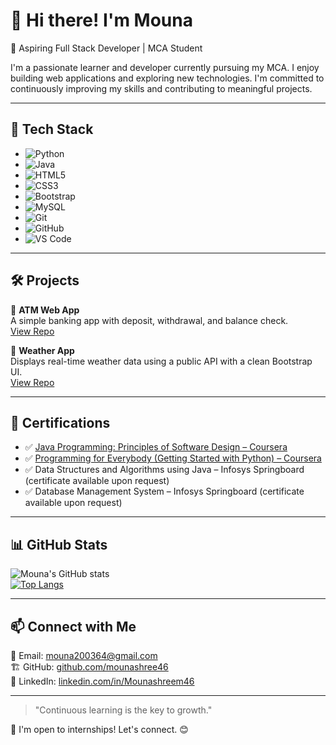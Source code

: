 # 👋 Hi there! I'm Mouna  
🚀 Aspiring Full Stack Developer | MCA Student  

I'm a passionate learner and developer currently pursuing my MCA. I enjoy building web applications and exploring new technologies. I'm committed to continuously improving my skills and contributing to meaningful projects.

---

## 🚀 Tech Stack

- ![Python](https://img.shields.io/badge/-Python-3776AB?style=flat-square&logo=python&logoColor=white)
- ![Java](https://img.shields.io/badge/-Java-007396?style=flat-square&logo=java&logoColor=white)
- ![HTML5](https://img.shields.io/badge/-HTML5-E34F26?style=flat-square&logo=html5&logoColor=white)
- ![CSS3](https://img.shields.io/badge/-CSS3-1572B6?style=flat-square&logo=css3)
- ![Bootstrap](https://img.shields.io/badge/-Bootstrap-563D7C?style=flat-square&logo=bootstrap)
- ![MySQL](https://img.shields.io/badge/-MySQL-4479A1?style=flat-square&logo=mysql)
- ![Git](https://img.shields.io/badge/-Git-F05032?style=flat-square&logo=git)
- ![GitHub](https://img.shields.io/badge/-GitHub-181717?style=flat-square&logo=github)
- ![VS Code](https://img.shields.io/badge/-VS%20Code-007ACC?style=flat-square&logo=visual-studio-code)

---

## 🛠️ Projects

🔹 **ATM Web App**  
A simple banking app with deposit, withdrawal, and balance check.  
[View Repo](https://github.com/mounashree46/ATM-Web-App)  

🔹 **Weather App**  
Displays real-time weather data using a public API with a clean Bootstrap UI.  
[View Repo](https://github.com/mounashree46/Weather-App)

---

## 📜 Certifications

- ✅ [Java Programming: Principles of Software Design – Coursera](https://coursera.org/share/e660645cf755b9063b8247cb098b967c)  
- ✅ [Programming for Everybody (Getting Started with Python) – Coursera](https://coursera.org/share/fdb8c24ca5c2d5f10ec64dde79611ede)  
- ✅ Data Structures and Algorithms using Java – Infosys Springboard (certificate available upon request)  
- ✅ Database Management System – Infosys Springboard (certificate available upon request)

---

## 📊 GitHub Stats

![Mouna's GitHub stats](https://github-readme-stats.vercel.app/api?username=mounashree46&show_icons=true&theme=tokyonight "Mouna's GitHub Stats")  
[![Top Langs](https://github-readme-stats.vercel.app/api/top-langs/?username=mounashree46&layout=compact&theme=tokyonight "Mouna's Top Languages")](https://github.com/anuraghazra/github-readme-stats)

---

## 📫 Connect with Me

📩 Email: [mouna200364@gmail.com](mailto:mouna200364@gmail.com)  
🏗 GitHub: [github.com/mounashree46](https://github.com/mounashree46)  
🔗 LinkedIn: [linkedin.com/in/Mounashreem46](https://linkedin.com/in/Mounashreem46)

---

> "Continuous learning is the key to growth."  

🚀 I'm open to internships! Let's connect. 😊
